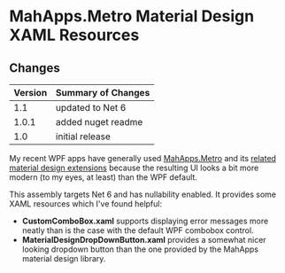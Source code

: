 # MahApps.Metro Material Design XAML Resources

## Changes

|Version|Summary of Changes|
|-------|------------------|
|1.1|updated to Net 6|
|1.0.1|added nuget readme|
|1.0|initial release|

My recent WPF apps have generally used [MahApps.Metro](https://mahapps.com/) and its [related material design extensions](https://github.com/MaterialDesignInXAML/MaterialDesignInXamlToolkit) because the resulting UI looks a bit more modern (to my eyes, at least) than the WPF default.

This assembly targets Net 6 and has nullability enabled. It provides some XAML resources which I've found helpful:

- **CustomComboBox.xaml** supports displaying error messages more neatly than is the case with the default WPF combobox control.
- **MaterialDesignDropDownButton.xaml** provides a somewhat nicer looking dropdown button than the one provided by the MahApps material design library.
